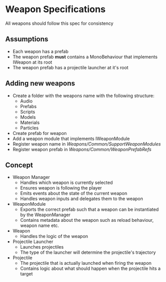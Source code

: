 # Weapon Specifications
All weapons should follow this spec for consistency

## Assumptions
- Each weapon has a prefab
- The weapon prefab <strong>must</strong> contains a MonoBehaviour that implements IWeapon at its root
- The weapon prefab has a projectile launcher at it's root

## Adding new weapons
- Create a folder with the weapons name with the following structure:
  - Audio
  - Prefabs
  - Scripts
  - Models
  - Materials
  - Particles
- Create prefab for weapon
- Add a weapon module that implements IWeaponModule
- Register weapon name in <em>Weapons/Common/SupportWeaponModules</em>
- Register weapon prefab in <em>Weapons/Common/WeaponPrefabRefs</em>


## Concept
- Weapon Manager
  - Handles which weapon is currently selected
  - Ensures weapon is following the player
  - Emits events about the state of the current weapon
  - Handles weapon inputs and delegates them to the weapon
- WeaponModule
  - Exports the correct prefab such that a weapon can be instantiated by the WeaponManager
  - Contains metadata about the weapon such as reload behaviour, weapon name etc.
- Weapon
  - Handles the logic of the weapon
- Projectile Launcher
  - Launches projectiles 
  - The type of the launcher will determine the projectile's trajectory 
- Projectile
  - The projectile that is actually launched when firing the weapon
  - Contains logic about what should happen when the projectile hits a target